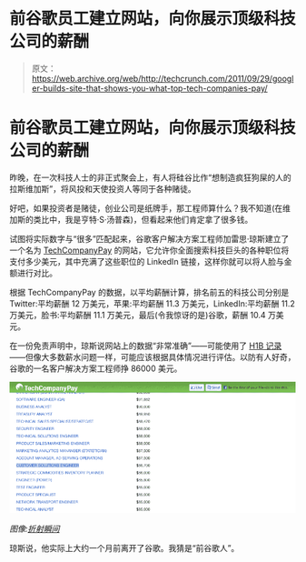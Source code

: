 # 前谷歌员工建立网站，向你展示顶级科技公司的薪酬

> 原文：<https://web.archive.org/web/http://techcrunch.com/2011/09/29/googler-builds-site-that-shows-you-what-top-tech-companies-pay/>

# 前谷歌员工建立网站，向你展示顶级科技公司的薪酬

昨晚，在一次科技人士的非正式聚会上，有人将硅谷比作“想制造疯狂狗屎的人的拉斯维加斯”，将风投和天使投资人等同于各种赌徒。

好吧，如果投资者是赌徒，创业公司是纸牌手，那工程师算什么？我不知道(在维加斯的类比中，我是亨特·S·汤普森)，但看起来他们肯定拿了很多钱。

试图将实际数字与“很多”匹配起来，谷歌客户解决方案工程师加雷思·琼斯建立了一个名为 [TechCompanyPay](https://web.archive.org/web/20230325083943/http://techcompanypay.com/) 的网站，它允许你全面搜索科技巨头的各种职位将支付多少美元，其中充满了这些职位的 LinkedIn 链接，这样你就可以将人脸与金额进行对比。

根据 TechCompanyPay 的数据，以平均薪酬计算，排名前五的科技公司分别是 Twitter:平均薪酬 12 万美元，苹果:平均薪酬 11.3 万美元，LinkedIn:平均薪酬 11.2 万美元，脸书:平均薪酬 11.1 万美元，最后(令我惊讶的是)谷歌，薪酬 10.4 万美元。

在一份免责声明中，琼斯说网站上的数据“非常准确”——可能使用了 [H1B 记录](https://web.archive.org/web/20230325083943/http://www.h1bvisa.info/)——但像大多数薪水问题一样，可能应该根据具体情况进行评估。以防有人好奇，谷歌的一名客户解决方案工程师挣 86000 美元。

[![](img/df7f38a71ee34f591290d5381c9b2134.png "Screen Shot 2011-09-29 at 7.06.36 PM")](https://web.archive.org/web/20230325083943/https://techcrunch.com/wp-content/uploads/2011/09/screen-shot-2011-09-29-at-7-06-36-pm1.png)

*图像:[折射瞬间](https://web.archive.org/web/20230325083943/http://www.flickr.com/photos/refractedmoments/223052548/)*

琼斯说，他实际上大约一个月前离开了谷歌。我猜是“前谷歌人”。